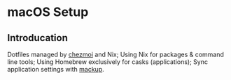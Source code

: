 # macOS Setup

## Introducation

Dotfiles managed by [chezmoi](https://www.chezmoi.io/) and Nix;
Using Nix for packages & command line tools;
Using Homebrew exclusively for casks (applications);
Sync application settings with [mackup](https://github.com/lra/mackup).